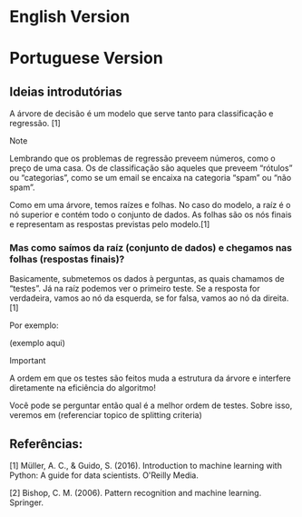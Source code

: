 # English Version

# Portuguese Version

## Ideias introdutórias

A árvore de decisão é um modelo que serve tanto para classificação e regressão. [1] 

> [!NOTE]
> Lembrando que os problemas de regressão preveem números, como o preço de uma casa. Os de classificação são aqueles que preveem “rótulos” ou “categorias”, como se um email se encaixa na categoria “spam” ou “não spam”.
 
Como em uma árvore, temos raízes e folhas. No caso do modelo, a raíz é o nó superior e contém todo o conjunto de dados. As folhas são os nós finais e representam as respostas previstas pelo modelo.[1]

### Mas como saímos da raíz (conjunto de dados) e chegamos nas folhas (respostas finais)?

Basicamente, submetemos os dados à perguntas, as quais chamamos de “testes”. Já na raíz podemos ver o primeiro teste. Se a resposta for verdadeira, vamos ao nó da esquerda, se for falsa, vamos ao nó da direita.[1]


Por exemplo:

(exemplo aqui)


> [!IMPORTANT]
> A ordem em que os testes são feitos muda a estrutura da árvore e interfere diretamente na eficiência do algoritmo!

Você pode se perguntar então qual é a melhor ordem de testes. Sobre isso, veremos em (referenciar topico de splitting criteria)



## Referências:

[1] Müller, A. C., & Guido, S. (2016). Introduction to machine learning with Python: A guide for data scientists. O'Reilly Media.

[2] Bishop, C. M. (2006). Pattern recognition and machine learning. Springer.
